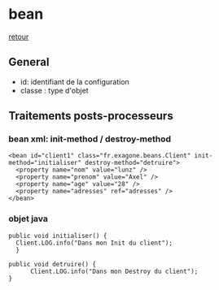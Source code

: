 # bean 
[retour](https://github.com/grouault/spring-tutorial/blob/master/spring-contexte/notes/balise-attributs-xml/configuration-xml.md)

## General
* id: identifiant de la configuration
* classe : type d'objet

## Traitements posts-processeurs
### bean xml: init-method / destroy-method
    <bean id="client1" class="fr.exagone.beans.Client" init-method="initialiser" destroy-method="detruire">
      <property name="nom" value="lunz" />
      <property name="prenom" value="Axel" />
      <property name="age" value="28" />
      <property name="adresses" ref="adresses" />
    </bean>
    
### objet java
    
    public void initialiser() {
      Client.LOG.info("Dans mon Init du client");
      }
	   
    public void detruire() {
		  Client.LOG.info("Dans mon Destroy du client");
    }
    
    
